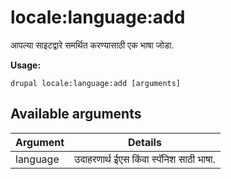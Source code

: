 # locale:language:add
आपल्या साइटद्वारे समर्थित करण्यासाठी एक भाषा जोडा.

**Usage:**
```
drupal locale:language:add [arguments]
```

## Available arguments
Argument | Details
---------|-------------
language | उदाहरणार्थ ईएस किंवा स्पॅनिश साठी भाषा.
